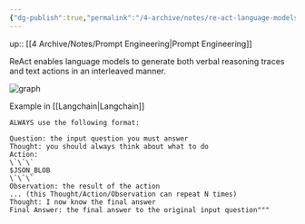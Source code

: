 ```yaml
---
{"dg-publish":true,"permalink":"/4-archive/notes/re-act-language-models/"}
---
```


up:: [[4 Archive/Notes/Prompt Engineering\|Prompt Engineering]]

ReAct enables language models to generate both verbal reasoning traces and text actions in an interleaved manner.

![graph](https://blogger.googleusercontent.com/img/b/R29vZ2xl/AVvXsEg_0lCKXSvFq4yyjM5PGdM27OF6LWco9qFGQS1dwa3DtEF8AnAuXg9Q_nPDVyAArYwl9sGsB000-iuKJuSsNjo--fi1ZCJbrj-KwsZ6M569nWg-h2xRGHkdvQobUY9RiIr4MYkathIFyiAHZSnHAwVUfeijU-tCLyaHRgqXQah1XObtE71a00IbGdywVw/s16000/image1.png)

Example in [[Langchain\|Langchain]]

```
ALWAYS use the following format:

Question: the input question you must answer
Thought: you should always think about what to do
Action:
\`\`\`
$JSON_BLOB
\`\`\`
Observation: the result of the action
... (this Thought/Action/Observation can repeat N times)
Thought: I now know the final answer
Final Answer: the final answer to the original input question"""
```